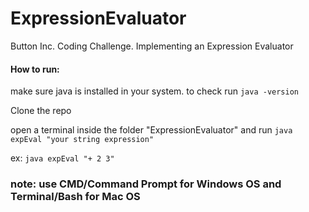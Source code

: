 # ExpressionEvaluator
Button Inc. Coding Challenge. Implementing an Expression Evaluator



#### How to run:
make sure java is installed in your system. to check run ```java -version```

Clone the repo


open a terminal inside the folder "ExpressionEvaluator" and run ```java expEval "your string expression"```


ex: ```java expEval "+ 2 3"```

### note: use CMD/Command Prompt for Windows OS and Terminal/Bash for Mac OS
